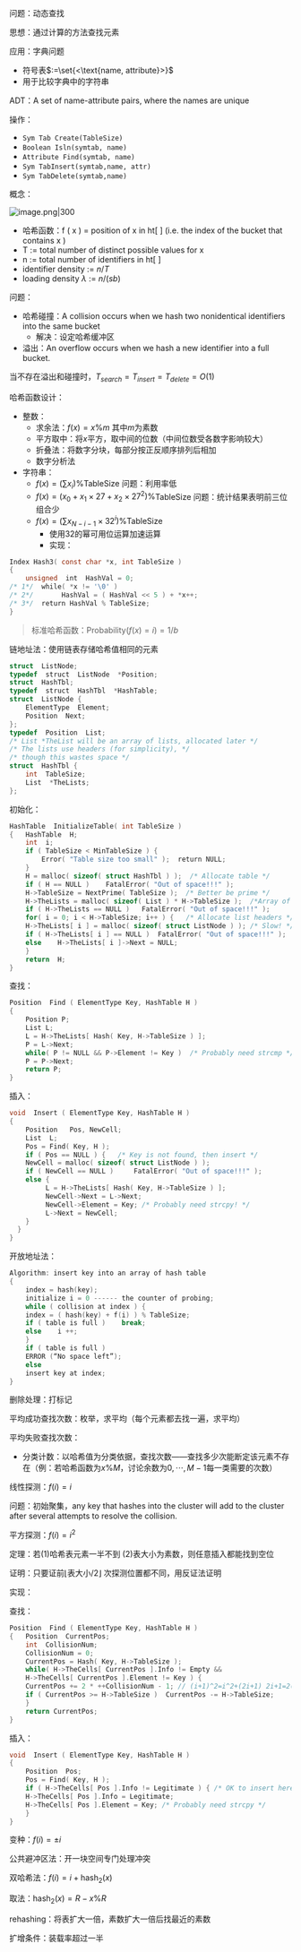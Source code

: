 问题：动态查找

思想：通过计算的方法查找元素

应用：字典问题

+ 符号表$:=\set{<\text{name, attribute}>}$
+ 用于比较字典中的字符串

ADT：A set of name-attribute pairs, where the names are unique

操作：

+ `Sym Tab Create(TableSize)`
+ `Boolean Isln(symtab, name)`
+ `Attribute Find(symtab, name)`
+ `Sym TabInsert(symtab,name, attr)`
+ `Sym TabDelete(symtab,name)`

概念：

![image.png|300](https://s2.loli.net/2023/12/26/B1P34X6OItY2azu.png)

+ 哈希函数：f ( x ) = position of x in ht\[ ] (i.e. the index of the bucket that contains x )
+ T := total number of distinct possible values for x
+ n := total number of identifiers in ht\[ ]
+ identifier density := $n/T$
+ loading density $\lambda$ := $n/(sb)$

问题：

+ 哈希碰撞：A collision occurs when we hash two nonidentical identifiers into the same bucket
	+ 解决：设定哈希缓冲区
+ 溢出：An overflow occurs when we hash a new identifier into a full bucket.

当不存在溢出和碰撞时，$T_{search}=T_{insert}=T_{delete}=O(1)$

哈希函数设计：

+ 整数：
	+ 求余法：$f(x)=x\%m$ 其中$m$为素数
	+ 平方取中：将$x$平方，取中间的位数（中间位数受各数字影响较大）
	+ 折叠法：将数字分块，每部分按正反顺序排列后相加
	+ 数字分析法
+ 字符串：
	+ $f(x)=(\sum x_i)\%$TableSize 问题：利用率低
	+ $f(x)=(x_0+x_1\times27+x_2\times27^2)\%$TableSize 问题：统计结果表明前三位组合少
	+ $f(x)=(\sum x_{N-i-1}\times32^i)\%$TableSize
		+ 使用32的幂可用位运算加速运算
		+ 实现：
```c
Index Hash3( const char *x, int TableSize )
{
    unsigned  int  HashVal = 0;
/* 1*/  while( *x != '\0' )
/* 2*/       HashVal = ( HashVal << 5 ) + *x++;
/* 3*/  return HashVal % TableSize;
}
```
> 标准哈希函数：Probability$(f(x)=i)=1/b$

链地址法：使用链表存储哈希值相同的元素
```c
struct  ListNode;
typedef  struct  ListNode  *Position;
struct  HashTbl;
typedef  struct  HashTbl  *HashTable;
struct  ListNode {
    ElementType  Element;
    Position  Next;
};
typedef  Position  List;
/* List *TheList will be an array of lists, allocated later */
/* The lists use headers (for simplicity), */
/* though this wastes space */
struct  HashTbl {
    int  TableSize;
    List  *TheLists;
};
```
初始化：
```c
HashTable  InitializeTable( int TableSize )
{   HashTable  H;
    int  i;
    if ( TableSize < MinTableSize ) {
        Error( "Table size too small" );  return NULL;  
    }
    H = malloc( sizeof( struct HashTbl ) );  /* Allocate table */
    if ( H == NULL )    FatalError( "Out of space!!!" );
    H->TableSize = NextPrime( TableSize );  /* Better be prime */
    H->TheLists = malloc( sizeof( List ) * H->TableSize );  /*Array of lists*/
    if ( H->TheLists == NULL )   FatalError( "Out of space!!!" );
    for( i = 0; i < H->TableSize; i++ ) {   /* Allocate list headers */
    H->TheLists[ i ] = malloc( sizeof( struct ListNode ) ); /* Slow! */
    if ( H->TheLists[ i ] == NULL )  FatalError( "Out of space!!!" );
    else    H->TheLists[ i ]->Next = NULL;
    }
    return  H;
}
```
查找：
```c
Position  Find ( ElementType Key, HashTable H )
{
    Position P;
    List L;
    L = H->TheLists[ Hash( Key, H->TableSize ) ];
    P = L->Next;
    while( P != NULL && P->Element != Key )  /* Probably need strcmp */
    P = P->Next;
    return P;
}
```
插入：
```c
void  Insert ( ElementType Key, HashTable H )
{
    Position   Pos, NewCell;
    List  L;
    Pos = Find( Key, H );
    if ( Pos == NULL ) {   /* Key is not found, then insert */
    NewCell = malloc( sizeof( struct ListNode ) );
    if ( NewCell == NULL )     FatalError( "Out of space!!!" );
    else {
         L = H->TheLists[ Hash( Key, H->TableSize ) ];
         NewCell->Next = L->Next;
         NewCell->Element = Key; /* Probably need strcpy! */
         L->Next = NewCell;
    }
  }
}
```

开放地址法：
```c
Algorithm: insert key into an array of hash table
{
    index = hash(key);
    initialize i = 0 ------ the counter of probing;
    while ( collision at index ) {
	index = ( hash(key) + f(i) ) % TableSize;
	if ( table is full )    break;
	else    i ++;
    }
    if ( table is full )
	ERROR (“No space left”);
    else
	insert key at index;
}
```
删除处理：打标记

平均成功查找次数：枚举，求平均（每个元素都去找一遍，求平均）

平均失败查找次数：

+ 分类计数：以哈希值为分类依据，查找次数——查找多少次能断定该元素不存在（例：若哈希函数为$x\%M$，讨论余数为$0,\cdots,M-1$每一类需要的次数）

线性探测：$f(i)=i$

问题：初始聚集，any key that hashes into the cluster will add to the cluster after several attempts to resolve the collision.

平方探测：$f(i)=i^2$

定理：若(1)哈希表元素一半不到 (2)表大小为素数，则任意插入都能找到空位

证明：只要证前$\lfloor$表大小/2$\rfloor$ 次探测位置都不同，用反证法证明

实现：

查找：
```c
Position  Find ( ElementType Key, HashTable H )
{   Position  CurrentPos;
    int  CollisionNum;
    CollisionNum = 0;
    CurrentPos = Hash( Key, H->TableSize );
    while( H->TheCells[ CurrentPos ].Info != Empty &&
    H->TheCells[ CurrentPos ].Element != Key ) {
    CurrentPos += 2 * ++CollisionNum - 1; // (i+1)^2=i^2+(2i+1) 2i+1=2(i+1)-1
    if ( CurrentPos >= H->TableSize )  CurrentPos -= H->TableSize;
    }
    return CurrentPos;
}
```
插入：
```c
void  Insert ( ElementType Key, HashTable H )
{
    Position  Pos;
    Pos = Find( Key, H );
    if ( H->TheCells[ Pos ].Info != Legitimate ) { /* OK to insert here */
    H->TheCells[ Pos ].Info = Legitimate;
    H->TheCells[ Pos ].Element = Key; /* Probably need strcpy */
    }
}
```
变种：$f(i)=\pm i$

公共避冲区法：开一块空间专门处理冲突

双哈希法：$f(i)=i+\text{hash}_2(x)$

取法：$\text{hash}_2(x)=R-x\%R$

rehashing：将表扩大一倍，素数扩大一倍后找最近的素数

扩增条件：装载率超过一半

